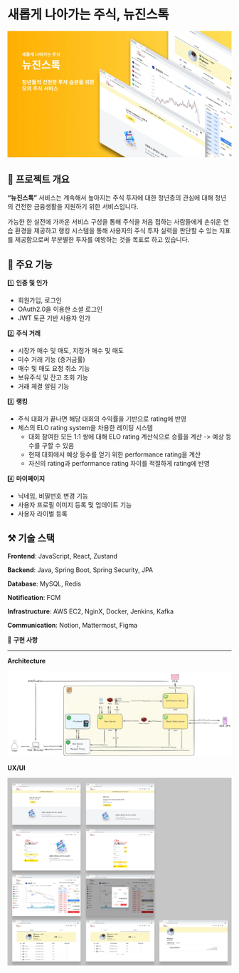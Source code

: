 # 새롭게 나아가는 주식, 뉴진스톡

![image.png](./image.png)

## 📖 **프로젝트 개요**


**“뉴진스톡”** 서비스는 계속해서 높아지는 주식 투자에 대한 청년층의 관심에 대해 청년의 건전한 금융생활을 지원하기 위한 서비스입니다. 

 가능한 한 실전에 가까운 서비스 구성을 통해 주식을 처음 접하는 사람들에게 손쉬운 연습 환경을 제공하고 랭킹 시스템을 통해 사용자의 주식 투자 실력을 판단할 수 있는 지표를 제공함으로써 무분별한 투자를 예방하는 것을 목표로 하고 있습니다.
 



## 🔎 **주요 기능**

1️⃣ **인증 및 인가**

- 회원가입, 로그인
- OAuth2.0을 이용한 소셜 로그인
- JWT 토큰 기반 사용자 인가 

2️⃣ **주식 거래**

- 시장가 매수 및 매도, 지정가 매수 및 매도
- 미수 거래 기능 (증거금률)
- 매수 및 매도 요청 취소 기능
- 보유주식 및 잔고 조회 기능
- 거래 체결 알림 기능

3️⃣ **랭킹** 

- 주식 대회가 끝나면 해당 대회의 수익률을 기반으로 rating에 반영
- 체스의 ELO rating system을 차용한 레이팅 시스템
    - 대회 참여한 모든 1:1 쌍에 대해 ELO rating 계산식으로 승률을 계산 -> 예상 등수를 구할 수 있음
    - 현재 대회에서 예상 등수를 얻기 위한 performance rating을 계산
    - 자신의 rating과 performance rating 차이를 적절하게 rating에 반영


4️⃣ **마이페이지**

- 닉네임, 비밀번호 변경 기능
- 사용자 프로필 이미지 등록 및 업데이트 기능
- 사용자 라이벌 등록





## ⚒️ **기술 스택**

**Frontend**: JavaScript, React, Zustand

**Backend**: Java, Spring Boot, Spring Security, JPA

**Database**: MySQL, Redis

**Notification**: FCM

**Infrastructure**: AWS EC2, NginX, Docker, Jenkins, Kafka

**Communication**: Notion, Mattermost, Figma


📰 **구현 사항**

---

**Architecture**

![image-2.png](./image-2.png)

**UX/UI**

![image-1.png](./image-1.png)

